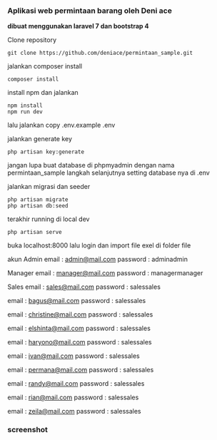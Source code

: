 ﻿### Aplikasi web permintaan barang oleh Deni ace
**dibuat menggunakan laravel 7 dan bootstrap 4**

Clone repository
```
git clone https://github.com/deniace/permintaan_sample.git
```

jalankan composer install
```
composer install
```
install npm dan jalankan
```
npm install
npm run dev
```

lalu jalankan copy .env.example .env

jalankan generate key
```
php artisan key:generate
```
jangan lupa buat database di phpmyadmin dengan nama permintaan_sample
langkah selanjutnya setting database nya di .env

jalankan migrasi dan seeder
```
php artisan migrate
php artisan db:seed
```
terakhir running di local dev

```
php artisan serve
```

buka localhost:8000
lalu login dan import file exel di folder file

akun
Admin 
email : admin@mail.com
password : adminadmin

Manager
email : manager@mail.com
password : managermanager

Sales
email : sales@mail.com
password : salessales

email : bagus@mail.com
password : salessales

email : christine@mail.com
password : salessales

email : elshinta@mail.com
password : salessales

email : haryono@mail.com
password : salessales

email : ivan@mail.com
password : salessales

email : permana@mail.com
password : salessales

email : randy@mail.com
password : salessales

email : rian@mail.com
password : salessales

email : zeila@mail.com
password : salessales

### screenshot 